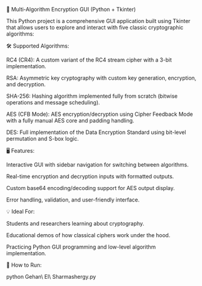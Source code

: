 🔐 Multi-Algorithm Encryption GUI (Python + Tkinter)

This Python project is a comprehensive GUI application built using Tkinter that allows users to explore and interact with five classic cryptographic algorithms:

🛠️ Supported Algorithms:

RC4 (CR4): A custom variant of the RC4 stream cipher with a 3-bit implementation.

RSA: Asymmetric key cryptography with custom key generation, encryption, and decryption.

SHA-256: Hashing algorithm implemented fully from scratch (bitwise operations and message scheduling).

AES (CFB Mode): AES encryption/decryption using Cipher Feedback Mode with a fully manual AES core and padding handling.

DES: Full implementation of the Data Encryption Standard using bit-level permutation and S-box logic.

🖥️ Features:

Interactive GUI with sidebar navigation for switching between algorithms.

Real-time encryption and decryption inputs with formatted outputs.

Custom base64 encoding/decoding support for AES output display.

Error handling, validation, and user-friendly interface.

💡 Ideal For:

Students and researchers learning about cryptography.

Educational demos of how classical ciphers work under the hood.

Practicing Python GUI programming and low-level algorithm implementation.

🚀 How to Run:

python Gehan\ El\ Sharmashergy.py
